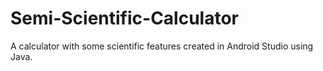# Semi-Scientific-Calculator

A calculator with some scientific features created in Android Studio using Java.
